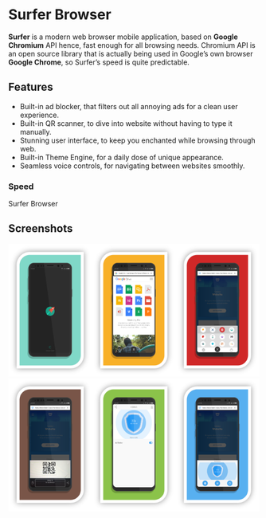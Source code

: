 # Surfer Browser
**Surfer** is a modern web browser mobile application, based on **Google Chromium** API hence, fast enough for all browsing needs. Chromium API is an open source library that is actually being used in Google’s own browser **Google Chrome**, so Surfer’s speed is quite predictable.

## Features
-	Built-in ad blocker, that filters out all annoying ads for a clean user experience.
-	Built-in QR scanner, to dive into website without having to type it manually.
-	Stunning user interface, to keep you enchanted while browsing through web.
-	Built-in Theme Engine, for a daily dose of unique appearance.
-	Seamless voice controls, for navigating between websites smoothly.

### Speed
Surfer Browser

## Screenshots
<img src="screenshots/sp.png" width="33.3333%"><img src="screenshots/ho.png" width="33.3333%"><img src="screenshots/me.png" width="33.3333%"><img src="screenshots/q.png" width="33.3333%"><img src="screenshots/ad_f.png" width="33.3333%"><img src="screenshots/ad_m.png" width="33.3333%">

